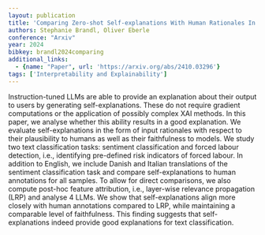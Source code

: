 ```yaml
---
layout: publication
title: 'Comparing Zero-shot Self-explanations With Human Rationales In Text Classification'
authors: Stephanie Brandl, Oliver Eberle
conference: "Arxiv"
year: 2024
bibkey: brandl2024comparing
additional_links:
  - {name: "Paper", url: 'https://arxiv.org/abs/2410.03296'}
tags: ['Interpretability and Explainability']
---
```

Instruction-tuned LLMs are able to provide an explanation about their output
to users by generating self-explanations. These do not require gradient
computations or the application of possibly complex XAI methods. In this paper,
we analyse whether this ability results in a good explanation. We evaluate
self-explanations in the form of input rationales with respect to their
plausibility to humans as well as their faithfulness to models. We study two
text classification tasks: sentiment classification and forced labour
detection, i.e., identifying pre-defined risk indicators of forced labour. In
addition to English, we include Danish and Italian translations of the
sentiment classification task and compare self-explanations to human
annotations for all samples. To allow for direct comparisons, we also compute
post-hoc feature attribution, i.e., layer-wise relevance propagation (LRP) and
analyse 4 LLMs. We show that self-explanations align more closely with human
annotations compared to LRP, while maintaining a comparable level of
faithfulness. This finding suggests that self-explanations indeed provide good
explanations for text classification.
